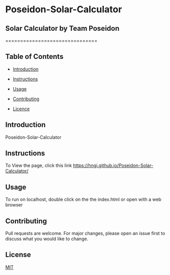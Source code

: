 # Poseidon-Solar-Calculator

## Solar Calculator by Team Poseidon

===============================

## Table of Contents


* [Introduction](#introduction)

* [Instructions](#instructions)

* [Usage](#usage)

* [Contributing](#contributing)

* [Licence](#usage)



## Introduction

Poseidon-Solar-Calculator


## Instructions

To View the page, click this link https://hngi.github.io/Poseidon-Solar-Calculator/

## Usage

To run on localhost, double click on the the index.html or open with a web browser

## Contributing

Pull requests are welcome. For major changes, please open an issue first to discuss what you would like to change.

## License

[MIT](https://choosealicense.com/licenses/mit/)